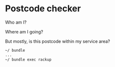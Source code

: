 # Postcode checker

Who am I?

Where am I going?

But mostly, is this postcode within my service area?

```bash
~/ bundle
...
~/ bundle exec rackup
```
